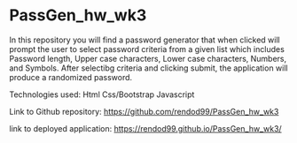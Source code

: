 # PassGen_hw_wk3
 In this repository you will find a password generator that when clicked will prompt the user to select password criteria from a given list which includes Password length, Upper case characters, Lower case characters, Numbers, and Symbols. After selectibg criteria and clicking submit, the application will produce a randomized password.

Technologies used:
Html
Css/Bootstrap
Javascript

 Link to Github repository:
 https://github.com/rendod99/PassGen_hw_wk3
 
 link to deployed application:
 https://rendod99.github.io/PassGen_hw_wk3/
